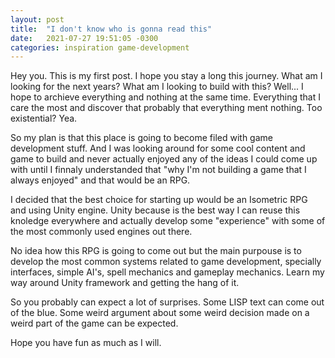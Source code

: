 ```yaml
---
layout: post
title:  "I don't know who is gonna read this"
date:   2021-07-27 19:51:05 -0300
categories: inspiration game-development
---
```


Hey you. This is my first post.
I hope you stay a long this journey.
What am I looking for the next years? What am I looking to build with this?
Well... I hope to archieve everything and nothing at the same time.
Everything that I care the most and discover that probably that everything ment nothing. Too existential? Yea.

So my plan is that this place is going to become filed with game development stuff. And I was looking around for some cool content and game to build and never actually enjoyed any
of the ideas I could come up with until I finnaly understanded that "why I'm not building a game that I always enjoyed" and that would be an RPG.

I decided that the best choice for starting up would be an Isometric RPG and using Unity engine. Unity because is the best way I can reuse this knoledge everywhere and actually develop some
"experience" with some of the most commonly used engines out there. 

No idea how this RPG is going to come out but the main purpouse is to develop the most common systems related to game development, specially interfaces, simple AI's, spell mechanics and 
gameplay mechanics. Learn my way around Unity framework and getting the hang of it.

So you probably can expect a lot of surprises. Some LISP text can come out of the blue. Some weird argument about some weird decision made on a weird part of the game can be expected.

Hope you have fun as much as I will. 
